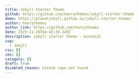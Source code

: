 ```yaml
---
title: Jekyll Starter Theme
github: https://github.com/henrythemes/jekyll-starter-theme
demo: https://planetjekyll.github.io/jekyll-starter-theme/
author: henrythemes
author_link: https://github.com/henrythemes
date: 2023-11-28T04:42:39.228Z
description: jekyll starter theme - minimial
ssg:
  - Jekyll
css: []
cms: []
category: []
draft: true
disabled_reason: Github repo not found
---
```

